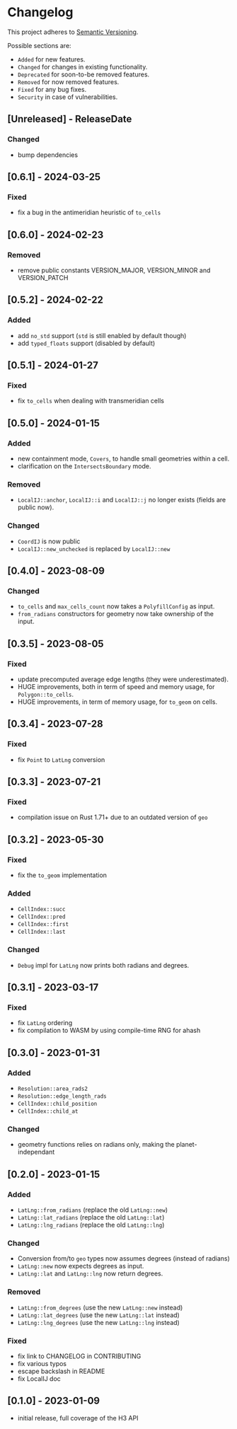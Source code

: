 # Changelog

This project adheres to [Semantic Versioning](https://semver.org/spec/v2.0.0.html).

Possible sections are:

- `Added` for new features.
- `Changed` for changes in existing functionality.
- `Deprecated` for soon-to-be removed features.
- `Removed` for now removed features.
- `Fixed` for any bug fixes.
- `Security` in case of vulnerabilities.

<!-- next-header -->
## [Unreleased] - ReleaseDate

### Changed

- bump dependencies

## [0.6.1] - 2024-03-25

### Fixed

- fix a bug in the antimeridian heuristic of `to_cells`

## [0.6.0] - 2024-02-23

### Removed

- remove public constants VERSION_MAJOR, VERSION_MINOR and VERSION_PATCH

## [0.5.2] - 2024-02-22

### Added

- add `no_std` support (`std` is still enabled by default though)
- add `typed_floats` support (disabled by default)

## [0.5.1] - 2024-01-27

### Fixed

- fix `to_cells` when dealing with transmeridian cells

## [0.5.0] - 2024-01-15

### Added

- new containment mode, `Covers`, to handle small geometries within a cell.
- clarification on the `IntersectsBoundary` mode.

### Removed

- `LocalIJ::anchor`, `LocalIJ::i` and `LocalIJ::j` no longer exists (fields are
  public now).

### Changed

- `CoordIJ` is now public
- `LocalIJ::new_unchecked` is replaced by `LocalIJ::new`

## [0.4.0] - 2023-08-09

### Changed

- `to_cells` and `max_cells_count` now takes a `PolyfillConfig` as input.
- `from_radians` constructors for geometry now take ownership of the input.

## [0.3.5] - 2023-08-05

### Fixed

- update precomputed average edge lengths (they were underestimated).
- HUGE improvements, both in term of speed and memory usage, for
  `Polygon::to_cells`.
- HUGE improvements, in term of memory usage, for `to_geom` on cells.

## [0.3.4] - 2023-07-28

### Fixed

- fix `Point` to `LatLng` conversion

## [0.3.3] - 2023-07-21

### Fixed

- compilation issue on Rust 1.71+ due to an outdated version of `geo`

## [0.3.2] - 2023-05-30

### Fixed

- fix the `to_geom` implementation

### Added

- `CellIndex::succ`
- `CellIndex::pred`
- `CellIndex::first`
- `CellIndex::last`

### Changed

- `Debug` impl for `LatLng` now prints both radians and degrees.

## [0.3.1] - 2023-03-17

### Fixed

- fix `LatLng` ordering
- fix compilation to WASM by using compile-time RNG for ahash

## [0.3.0] - 2023-01-31

### Added

- `Resolution::area_rads2`
- `Resolution::edge_length_rads`
- `CellIndex::child_position`
- `CellIndex::child_at`

### Changed

- geometry functions relies on radians only, making the planet-independant

## [0.2.0] - 2023-01-15

### Added

- `LatLng::from_radians` (replace the old `LatLng::new`)
- `LatLng::lat_radians` (replace the old `LatLng::lat`)
- `LatLng::lng_radians` (replace the old `LatLng::lng`)

### Changed

- Conversion from/to `geo` types now assumes degrees (instead of radians)
- `LatLng::new` now expects degrees as input.
- `LatLng::lat` and `LatLng::lng` now return degrees.

### Removed

- `LatLng::from_degrees` (use the new `LatLng::new` instead)
- `LatLng::lat_degrees` (use the new `LatLng::lat` instead)
- `LatLng::lng_degrees` (use the new `LatLng::lng` instead)

### Fixed

- fix link to CHANGELOG in CONTRIBUTING
- fix various typos
- escape backslash in README
- fix LocalIJ doc

## [0.1.0] - 2023-01-09

- initial release, full coverage of the H3 API

